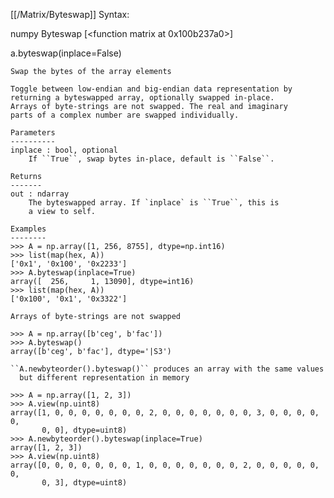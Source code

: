 [[/Matrix/Byteswap]]
Syntax:

  numpy Byteswap [<function matrix at 0x100b237a0>]

a.byteswap(inplace=False)

    Swap the bytes of the array elements

    Toggle between low-endian and big-endian data representation by
    returning a byteswapped array, optionally swapped in-place.
    Arrays of byte-strings are not swapped. The real and imaginary
    parts of a complex number are swapped individually.

    Parameters
    ----------
    inplace : bool, optional
        If ``True``, swap bytes in-place, default is ``False``.

    Returns
    -------
    out : ndarray
        The byteswapped array. If `inplace` is ``True``, this is
        a view to self.

    Examples
    --------
    >>> A = np.array([1, 256, 8755], dtype=np.int16)
    >>> list(map(hex, A))
    ['0x1', '0x100', '0x2233']
    >>> A.byteswap(inplace=True)
    array([  256,     1, 13090], dtype=int16)
    >>> list(map(hex, A))
    ['0x100', '0x1', '0x3322']

    Arrays of byte-strings are not swapped

    >>> A = np.array([b'ceg', b'fac'])
    >>> A.byteswap()
    array([b'ceg', b'fac'], dtype='|S3')

    ``A.newbyteorder().byteswap()`` produces an array with the same values
      but different representation in memory

    >>> A = np.array([1, 2, 3])
    >>> A.view(np.uint8)
    array([1, 0, 0, 0, 0, 0, 0, 0, 2, 0, 0, 0, 0, 0, 0, 0, 3, 0, 0, 0, 0, 0,
           0, 0], dtype=uint8)
    >>> A.newbyteorder().byteswap(inplace=True)
    array([1, 2, 3])
    >>> A.view(np.uint8)
    array([0, 0, 0, 0, 0, 0, 0, 1, 0, 0, 0, 0, 0, 0, 0, 2, 0, 0, 0, 0, 0, 0,
           0, 3], dtype=uint8)